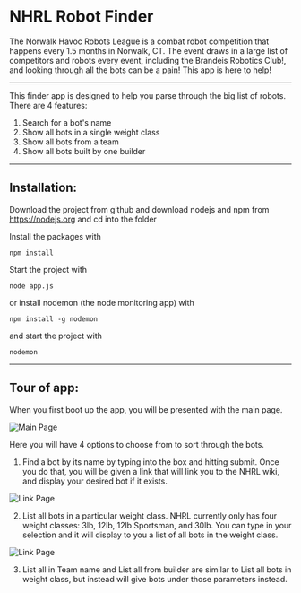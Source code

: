 # NHRL Robot Finder

The Norwalk Havoc Robots League is a combat robot competition that happens every 1.5 months in Norwalk, CT. The event draws in a large list of competitors and robots every event, including the Brandeis Robotics Club!, and looking through all the bots can be a pain! This app is here to help!

-----

This finder app is designed to help you parse through the big list of robots. There are 4 features:
1) Search for a bot's name
2) Show all bots in a single weight class
3) Show all bots from a team
4) Show all bots built by one builder

----
Installation:
--
Download the project from github and download nodejs and npm from https://nodejs.org and cd into the folder

Install the packages with
```
npm install
```
Start the project with
```
node app.js
```
or install nodemon (the node monitoring app) with
```
npm install -g nodemon
```
and start the project with
```
nodemon
```

---
Tour of app:
---
When you first boot up the app, you will be presented with the main page.

![Main Page](/images/Main-Menu.png)

Here you will have 4 options to choose from to sort through the bots.

1) Find a bot by its name by typing into the box and hitting submit. Once you do that, you will be given a link that will link you to the NHRL wiki, and display your desired bot if it exists.

![Link Page](/images/Link-Page.png)

2) List all bots in a particular weight class. NHRL currently only has four weight classes: 3lb, 12lb, 12lb Sportsman, and 30lb. You can type in your selection and it will display to you a list of all bots in the weight class.

![Link Page](/images/Sorted-Page.png)

3) List all in Team name and List all from builder are similar to List all bots in weight class, but instead will give bots under those parameters instead.
